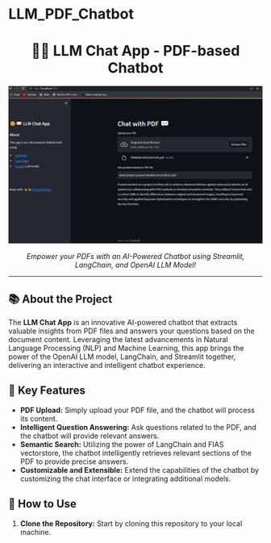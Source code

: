 # LLM_PDF_Chatbot

<h1 align="center">🤗💬 LLM Chat App - PDF-based Chatbot</h1>

![LLM Chat App Screenshot](Capture.png)

<p align="center">
  <em>Empower your PDFs with an AI-Powered Chatbot using Streamlit, LangChain, and OpenAI LLM Model!</em>
</p>

---

## 📚 About the Project

The **LLM Chat App** is an innovative AI-powered chatbot that extracts valuable insights from PDF files and answers your questions based on the document content. Leveraging the latest advancements in Natural Language Processing (NLP) and Machine Learning, this app brings the power of the OpenAI LLM model, LangChain, and Streamlit together, delivering an interactive and intelligent chatbot experience.

## 🌟 Key Features

- **PDF Upload:** Simply upload your PDF file, and the chatbot will process its content.
- **Intelligent Question Answering:** Ask questions related to the PDF, and the chatbot will provide relevant answers.
- **Semantic Search:** Utilizing the power of LangChain and FIAS vectorstore, the chatbot intelligently retrieves relevant sections of the PDF to provide precise answers.
- **Customizable and Extensible:** Extend the capabilities of the chatbot by customizing the chat interface or integrating additional models.

## 🚀 How to Use

1. **Clone the Repository:** Start by cloning this repository to your local machine.




